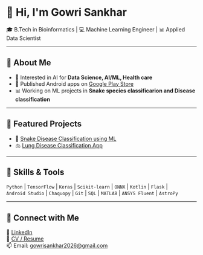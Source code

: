 # 👋 Hi, I'm Gowri Sankhar

🎓 B.Tech in Bioinformatics | 💻 Machine Learning Engineer | 📊 Applied Data Scientist  

---

## 🔹 About Me
- 🧠 Interested in AI for **Data Science, AI/ML, Health care**  
- 📱 Published Android apps on [Google Play Store](your-app-link)  
- 📊 Working on ML projects in **Snake species classificarion and Disease classification**  

---

## 🔹 Featured Projects
- 🐍 [Snake Disease Classification using ML](https://github.com/GowriSankhar04/Indian-Snake-species-classification)  
- 🫁 [Lung Disease Classification App](https://github.com/GowriSankhar04/Lung-Disease-Classification)  
---

## 🔹 Skills & Tools
`Python` | `TensorFlow` | `Keras` | `Scikit-learn` | `ONNX` | `Kotlin` | `Flask` |  
`Android Studio` | `Chaquopy` | `Git` | `SQL` | `MATLAB` | `ANSYS Fluent` | `AstroPy`  

---

## 🔹 Connect with Me
💼 [LinkedIn](https://www.linkedin.com/in/gowri-sankhar-s-1b1401286/)  
📄 [CV / Resume](https://docs.google.com/document/d/1rqZ1tiXu_3h8kbRuWovFu09ya8ZtjnIM7NTxRurHsFQ/edit?usp=sharing)  
📫 Email: gowrisankhar2026@gmail.com  
